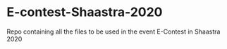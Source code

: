 # E-contest-Shaastra-2020
Repo containing all the files to be used in the event E-Contest in Shaastra 2020

